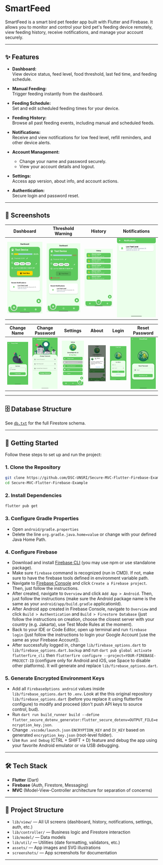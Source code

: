 # SmartFeed

SmartFeed is a smart bird pet feeder app built with Flutter and Firebase. It allows you to monitor and control your bird pet's feeding device remotely, view feeding history, receive notifications, and manage your account securely.

---

## ✨ Features

- **Dashboard:**  
  View device status, feed level, food threshold, last fed time, and feeding schedule.  

- **Manual Feeding:**  
  Trigger feeding instantly from the dashboard.

- **Feeding Schedule:**  
  Set and edit scheduled feeding times for your device.

- **Feeding History:**  
  Browse all past feeding events, including manual and scheduled feeds.  

- **Notifications:**  
  Receive and view notifications for low feed level, refill reminders, and other device alerts.  

- **Account Management:**  
  - Change your name and password securely.  
  - View your account details and logout.

- **Settings:**  
  Access app version, about info, and account actions.  

- **Authentication:**  
  Secure login and password reset.  

---

## 📱 Screenshots

| Dashboard | Threshold Warning | History | Notifications |
|-----------|------------------|---------|---------------|
| ![Dashboard](screenshots/dashboard_normal.png) | ![Threshold](screenshots/dashboard_threshold.png) | ![History](screenshots/history.png) | ![Notifications](screenshots/notifications.png) |

| Change Name | Change Password | Settings | About | Login | Reset Password |
|-------------|----------------|----------|-------|-------|---------------|
| ![Change Name](screenshots/change_name.png) | ![Change Password](screenshots/change_password.png) | ![Settings](screenshots/settings.png) | ![About](screenshots/about.png) | ![Login](screenshots/login.png) | ![Reset Password](screenshots/reset_password.png) |

---

## 🗄️ Database Structure

See [`db.txt`](db.txt) for the full Firestore schema.

---

## 🚀 Getting Started

Follow these steps to set up and run the project:

### 1. Clone the Repository

```bash
git clone https://github.com/DSC-UNSRI/Secure-MVC-Flutter-Firebase-Example.git
cd Secure-MVC-Flutter-Firebase-Example
```

### 2. Install Dependencies

```bash
flutter pub get
```

### 3. Configure Gradle Properties

- Open `android/gradle.properties`
- Delete the line `org.gradle.java.home=value` or change with your defined Java Home Path.

### 4. Configure Firebase

- Download and install [Firebase CLI](https://firebase.google.com/docs/cli) (you may use npm or use standalone package).
- Make sure `firebase` command is recognized (run in CMD). If not, make sure to have the firebase tools defined in environment variable path.
- Navigate to [Firebase Console](https://console.firebase.google.com/u/0/) and click `Create a Firebase project`. Then, just follow the instructions.
- After created, navigate to `Overview` and click `Add App > Android`. Then, just follow the instructions (make sure the Android package name is the same as your `android/app/build.gradle` applicationId).
- After Android app created in Firebase Console, navigate to `Overview` and click `Build > Authentication` and `Build > Firestore Database` (just follow the instructions on creation, choose the closest server with your country (e.g. Jakarta), use Test Mode Rules at the moment).
- Back to your IDE or Code Editor, open up terminal and run `firebase login` (just follow the instructions to login your Google Account [use the same as your Firebase Account]).
- After successfully logged in, change `lib/firebase_options.dart` to `lib/firebase_options.dart.backup` and run `dart pub global activate flutterfire_cli` then `flutterfire configure --project=YOUR-FIREBASE-PROJECT-ID` (configure only for Android and iOS, use Space to disable other platforms). It will generate and replace `lib/firebase_options.dart`.

### 5. Generate Encrypted Environment Keys

- Add all `FirebaseOptions android` values inside `lib/firebase_options.dart` to `.env`. Look at the this original repository `lib/firebase_options.dart` (before you replace it using flutterfire configure) to modify and proceed (don't push API keys to source control, bud).
- Run `dart run build_runner build --define flutter_secure_dotenv_generator:flutter_secure_dotenv=OUTPUT_FILE=encryption_key.json`.
- Change `.vscode/launch.json` `ENCRYPTION_KEY` and `IV_KEY` based on generated `encryption_key.json` (root-level folder).
- Use `Run and Debug` (CTRL + SHIFT + D) feature and debug the app using your favorite Android emulator or via USB debugging.

---

## 🛠️ Tech Stack

- **Flutter** (Dart)
- **Firebase** (Auth, Firestore, Messaging)
- **MVC** (Model-View-Controller architecture for separation of concerns)

---

## 📂 Project Structure

- `lib/view/` — All UI screens (dashboard, history, notifications, settings, auth, etc.)
- `lib/controller/` — Business logic and Firestore interaction
- `lib/model/` — Data models
- `lib/util/` — Utilities (date formatting, validators, etc.)
- `assets/` — App images and SVG illustrations
- `screenshots/` — App screenshots for documentation

---
